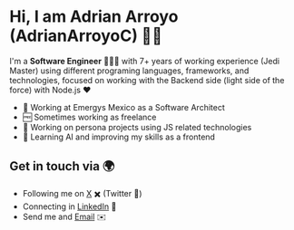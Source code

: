 # Hi, I am Adrian Arroyo (AdrianArroyoC) 👋🏽

I'm a **Software Engineer** 👨🏽‍💻 with 7+ years of working experience (Jedi Master) using different programing languages, frameworks, and technologies, focused on working with the Backend side (light side of the force) with Node.js ❤️

- 🏢 Working at Emergys Mexico as a Software Architect
- 🆓 Sometimes working as freelance 
- 🔭 Working on persona projects using JS related technologies
- 🌱 Learning AI and improving my skills as a frontend

## Get in touch via 🌍
- Following me on [X](https://twitter.com/AdrianArroyoC) ✖️ (Twitter 🐤)
- Connecting in [LinkedIn](https://www.linkedin.com/in/adrianarroyoceja) 🔗
- Send me and [Email](adrianarroyoceja.com) ✉️
